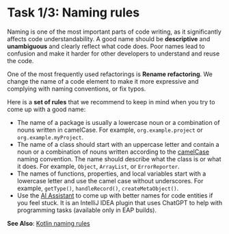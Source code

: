 # Task 1/3: Naming rules

Naming is one of the most important parts of code writing, as it significantly affects code understandability.
A good name should be **descriptive** and **unambiguous** and clearly reflect what code does.
Poor names lead to confusion and make it harder for other developers to understand and reuse the code.

One of the most frequently used refactorings is **Rename refactoring**. 
We change the name of a code element to make it more expressive and complying with naming conventions, or fix typos.

Here is a **set of rules** that we recommend to keep in mind when you try to come up with a good name:
- The name of a package is usually a lowercase noun or a combination of nouns written in camelCase.
     For example, `org.example.project` or `org.example.myProject`.
- The name of a class should start with an uppercase letter and contain a noun or a combination of nouns written according to the 
[camelCase](https://en.wikipedia.org/wiki/Camel_case) naming convention. The name should describe what the class is or what it does. 
For example, `Object`, `ArrayList`, or `ErrorReporter`.
- The names of functions, properties, and local variables start with a lowercase letter and use the camel case without underscores.
     For example, `getType()`, `handleRecord()`, `createMetaObject()`.
- Use the [AI Assistant](https://blog.jetbrains.com/idea/2023/06/ai-assistant-in-jetbrains-ides/) to come up with better names for code entities if you feel stuck. 
It is an IntelliJ IDEA plugin that uses ChatGPT to help with programming tasks (available only in EAP builds).

**See Also**: [Kotlin naming rules](https://kotlinlang.org/docs/coding-conventions.html#naming-rules)
